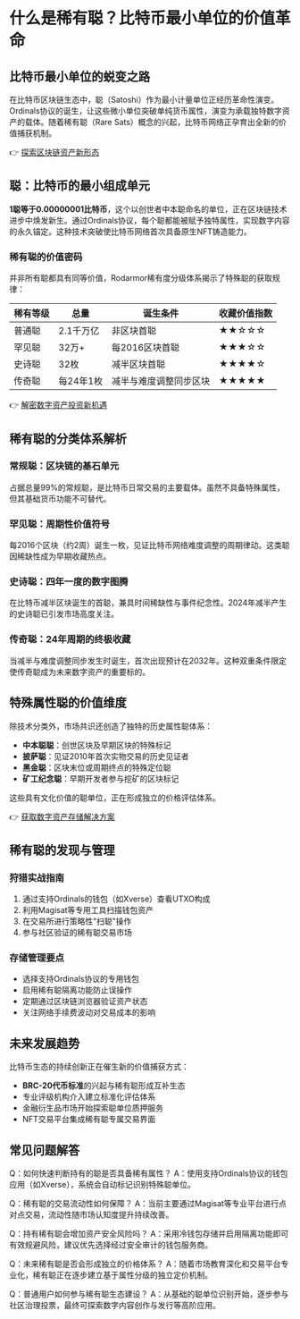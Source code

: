 # 什么是稀有聪？比特币最小单位的价值革命

## 比特币最小单位的蜕变之路

在比特币区块链生态中，聪（Satoshi）作为最小计量单位正经历革命性演变。Ordinals协议的诞生，让这些微小单位突破单纯货币属性，演变为承载独特数字资产的载体。随着稀有聪（Rare Sats）概念的兴起，比特币网络正孕育出全新的价值捕获机制。

👉 [探索区块链资产新形态](https://bit.ly/okx_welcome)

## 聪：比特币的最小组成单元

**1聪等于0.00000001比特币**，这个以创世者中本聪命名的单位，正在区块链技术进步中焕发新生。通过Ordinals协议，每个聪都能被赋予独特属性，实现数字内容的永久锚定。这种技术突破使比特币网络首次具备原生NFT铸造能力。

### 稀有聪的价值密码

并非所有聪都具有同等价值，Rodarmor稀有度分级体系揭示了特殊聪的获取规律：

| 稀有等级 | 总量 | 诞生条件 | 收藏价值指数 |
|---------|------|----------|--------------|
| 普通聪 | 2.1千万亿 | 非区块首聪 | ★★☆☆☆ |
| 罕见聪 | 32万+ | 每2016区块首聪 | ★★★☆☆ |
| 史诗聪 | 32枚 | 减半区块首聪 | ★★★★☆ |
| 传奇聪 | 每24年1枚 | 减半与难度调整同步区块 | ★★★★★ |

👉 [解密数字资产投资新机遇](https://bit.ly/okx_welcome)

## 稀有聪的分类体系解析

### 常规聪：区块链的基石单元
占据总量99%的常规聪，是比特币日常交易的主要载体。虽然不具备特殊属性，但其基础货币功能不可替代。

### 罕见聪：周期性价值符号
每2016个区块（约2周）诞生一枚，见证比特币网络难度调整的周期律动。这类聪因稀缺性成为早期收藏热点。

### 史诗聪：四年一度的数字图腾
在比特币减半区块诞生的首聪，兼具时间稀缺性与事件纪念性。2024年减半产生的史诗聪已引发市场高度关注。

### 传奇聪：24年周期的终极收藏
当减半与难度调整同步发生时诞生，首次出现预计在2032年。这种双重条件限定使传奇聪成为未来数字资产的重要标的。

## 特殊属性聪的价值维度

除技术分类外，市场共识还创造了独特的历史属性聪体系：

- **中本聪聪**：创世区块及早期区块的特殊标记
- **披萨聪**：见证2010年首次实物交易的历史见证者
- **黑金聪**：区块末位或周期终点的特殊定位聪
- **矿工纪念聪**：早期开发者参与挖矿的区块标记

这些具有文化价值的聪单位，正在形成独立的价格评估体系。

👉 [获取数字资产存储解决方案](https://bit.ly/okx_welcome)

## 稀有聪的发现与管理

### 狩猎实战指南
1. 通过支持Ordinals的钱包（如Xverse）查看UTXO构成
2. 利用Magisat等专用工具扫描钱包资产
3. 在交易所进行策略性"扫聪"操作
4. 参与社区验证的稀有聪交易市场

### 存储管理要点
- 选择支持Ordinals协议的专用钱包
- 启用稀有聪隔离功能防止误操作
- 定期通过区块链浏览器验证资产状态
- 关注网络手续费波动对交易成本的影响

## 未来发展趋势

比特币生态的持续创新正在催生新的价值捕获方式：
- **BRC-20代币标准**的兴起与稀有聪形成互补生态
- 专业评级机构介入建立标准化评估体系
- 金融衍生品市场开始探索聪单位质押服务
- NFT交易平台集成稀有聪专属交易界面

## 常见问题解答

Q：如何快速判断持有的聪是否具备稀有属性？
A：使用支持Ordinals协议的钱包应用（如Xverse），系统会自动标记识别特殊聪单位。

Q：稀有聪的交易流动性如何保障？
A：当前主要通过Magisat等专业平台进行点对点交易，流动性随市场认知度提升持续改善。

Q：持有稀有聪会增加资产安全风险吗？
A：采用冷钱包存储并启用隔离功能即可有效规避风险，建议优先选择经过安全审计的钱包服务商。

Q：未来稀有聪是否会形成独立的价格体系？
A：随着市场教育深化和交易平台专业化，稀有聪正在逐步建立基于属性分级的独立定价机制。

Q：普通用户如何参与稀有聪生态建设？
A：从基础的聪单位识别开始，逐步参与社区治理投票，最终可探索数字内容创作与发行等高阶应用。